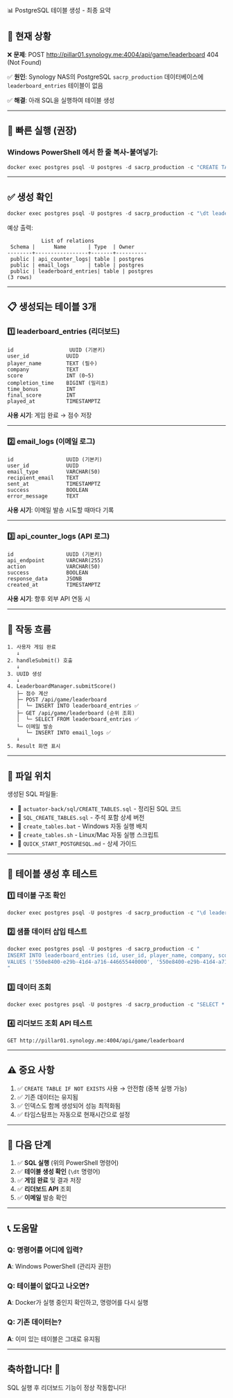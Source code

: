 📊 PostgreSQL 테이블 생성 - 최종 요약

## 🎯 현재 상황

❌ **문제**: POST http://pillar01.synology.me:4004/api/game/leaderboard 404 (Not Found)

✅ **원인**: Synology NAS의 PostgreSQL `sacrp_production` 데이터베이스에 `leaderboard_entries` 테이블이 없음

✅ **해결**: 아래 SQL을 실행하여 테이블 생성

---

## 🚀 빠른 실행 (권장)

### Windows PowerShell 에서 한 줄 복사-붙여넣기:

```powershell
docker exec postgres psql -U postgres -d sacrp_production -c "CREATE TABLE IF NOT EXISTS leaderboard_entries (id UUID PRIMARY KEY, user_id UUID, player_name TEXT NOT NULL, company TEXT, score INT NOT NULL, completion_time BIGINT NOT NULL, time_bonus INT DEFAULT 0, final_score INT NOT NULL, played_at TIMESTAMPTZ DEFAULT NOW()); CREATE TABLE IF NOT EXISTS email_logs (id UUID PRIMARY KEY, user_id UUID, email_type VARCHAR(50) NOT NULL, recipient_email TEXT NOT NULL, sent_at TIMESTAMPTZ DEFAULT NOW(), success BOOLEAN NOT NULL, error_message TEXT); CREATE TABLE IF NOT EXISTS api_counter_logs (id UUID PRIMARY KEY, api_endpoint VARCHAR(255), action VARCHAR(50), success BOOLEAN, response_data JSONB, created_at TIMESTAMPTZ DEFAULT NOW()); CREATE INDEX IF NOT EXISTS idx_leaderboard_entries_score_time ON leaderboard_entries(score DESC, completion_time ASC, played_at ASC); CREATE INDEX IF NOT EXISTS idx_leaderboard_entries_played_at ON leaderboard_entries(played_at DESC); CREATE INDEX IF NOT EXISTS idx_email_logs_user_id ON email_logs(user_id); CREATE INDEX IF NOT EXISTS idx_email_logs_sent_at ON email_logs(sent_at DESC); CREATE INDEX IF NOT EXISTS idx_api_counter_logs_created_at ON api_counter_logs(created_at DESC);"
```

---

## ✅ 생성 확인

```powershell
docker exec postgres psql -U postgres -d sacrp_production -c "\dt leaderboard_entries email_logs api_counter_logs"
```

예상 출력:
```
           List of relations
 Schema |      Name       | Type  | Owner
--------+-----------------+-------+----------
 public | api_counter_logs| table | postgres
 public | email_logs      | table | postgres
 public | leaderboard_entries| table | postgres
(3 rows)
```

---

## 📋 생성되는 테이블 3개

### 1️⃣ leaderboard_entries (리더보드)
```
id                  UUID (기본키)
user_id            UUID
player_name        TEXT (필수)
company            TEXT
score              INT (0~5)
completion_time    BIGINT (밀리초)
time_bonus         INT
final_score        INT
played_at          TIMESTAMPTZ
```

**사용 시기**: 게임 완료 → 점수 저장

---

### 2️⃣ email_logs (이메일 로그)
```
id                 UUID (기본키)
user_id            UUID
email_type         VARCHAR(50)
recipient_email    TEXT
sent_at            TIMESTAMPTZ
success            BOOLEAN
error_message      TEXT
```

**사용 시기**: 이메일 발송 시도할 때마다 기록

---

### 3️⃣ api_counter_logs (API 로그)
```
id                 UUID (기본키)
api_endpoint       VARCHAR(255)
action             VARCHAR(50)
success            BOOLEAN
response_data      JSONB
created_at         TIMESTAMPTZ
```

**사용 시기**: 향후 외부 API 연동 시

---

## 🔄 작동 흐름

```
1. 사용자 게임 완료
   ↓
2. handleSubmit() 호출
   ↓
3. UUID 생성
   ↓
4. LeaderboardManager.submitScore()
   ├─ 점수 계산
   ├─ POST /api/game/leaderboard
   │  └─ INSERT INTO leaderboard_entries ✅
   ├─ GET /api/game/leaderboard (순위 조회)
   │  └─ SELECT FROM leaderboard_entries ✅
   └─ 이메일 발송
      └─ INSERT INTO email_logs ✅
   ↓
5. Result 화면 표시
```

---

## 📝 파일 위치

생성된 SQL 파일들:
- 📄 `actuator-back/sql/CREATE_TABLES.sql` - 정리된 SQL 코드
- 📄 `SQL_CREATE_TABLES.sql` - 주석 포함 상세 버전
- 📄 `create_tables.bat` - Windows 자동 실행 배치
- 📄 `create_tables.sh` - Linux/Mac 자동 실행 스크립트
- 📄 `QUICK_START_POSTGRESQL.md` - 상세 가이드

---

## 🧪 테이블 생성 후 테스트

### 1️⃣ 테이블 구조 확인
```powershell
docker exec postgres psql -U postgres -d sacrp_production -c "\d leaderboard_entries"
```

### 2️⃣ 샘플 데이터 삽입 테스트
```powershell
docker exec postgres psql -U postgres -d sacrp_production -c "
INSERT INTO leaderboard_entries (id, user_id, player_name, company, score, completion_time, time_bonus, final_score) 
VALUES ('550e8400-e29b-41d4-a716-446655440000', '550e8400-e29b-41d4-a716-446655440001', 'T***t', 'Test Corp', 5, 150000, 25, 525);
"
```

### 3️⃣ 데이터 조회
```powershell
docker exec postgres psql -U postgres -d sacrp_production -c "SELECT * FROM leaderboard_entries;"
```

### 4️⃣ 리더보드 조회 API 테스트
```
GET http://pillar01.synology.me:4004/api/game/leaderboard
```

---

## ⚠️ 중요 사항

1. ✅ `CREATE TABLE IF NOT EXISTS` 사용 → 안전함 (중복 실행 가능)
2. ✅ 기존 데이터는 유지됨
3. ✅ 인덱스도 함께 생성되어 성능 최적화됨
4. ✅ 타임스탐프는 자동으로 현재시간으로 설정

---

## 🎯 다음 단계

1. ✅ **SQL 실행** (위의 PowerShell 명령어)
2. ✅ **테이블 생성 확인** (`\dt` 명령어)
3. ✅ **게임 완료** 및 결과 저장
4. ✅ **리더보드 API** 조회
5. ✅ **이메일** 발송 확인

---

## 📞 도움말

### Q: 명령어를 어디에 입력?
**A**: Windows PowerShell (관리자 권한)

### Q: 테이블이 없다고 나오면?
**A**: Docker가 실행 중인지 확인하고, 명령어를 다시 실행

### Q: 기존 데이터는?
**A**: 이미 있는 테이블은 그대로 유지됨

---

## 축하합니다! 🎉

SQL 실행 후 리더보드 기능이 정상 작동합니다!
